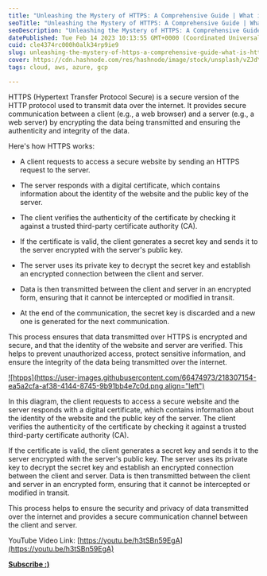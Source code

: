 ```yaml
---
title: "Unleashing the Mystery of HTTPS: A Comprehensive Guide | What is HTTPS? How does it work?"
seoTitle: "Unleashing the Mystery of HTTPS: A Comprehensive Guide | What is HTTPS"
seoDescription: "Unleashing the Mystery of HTTPS: A Comprehensive Guide | What is HTTPS? How does it work?"
datePublished: Tue Feb 14 2023 10:13:55 GMT+0000 (Coordinated Universal Time)
cuid: cle4374rc000h0alk34rp9ie9
slug: unleashing-the-mystery-of-https-a-comprehensive-guide-what-is-https-how-does-it-work
cover: https://cdn.hashnode.com/res/hashnode/image/stock/unsplash/vZJdYl5JVXY/upload/9fca986125c1097070ea93b4c588d6f0.jpeg
tags: cloud, aws, azure, gcp

---
```


HTTPS (Hypertext Transfer Protocol Secure) is a secure version of the HTTP protocol used to transmit data over the internet. It provides secure communication between a client (e.g., a web browser) and a server (e.g., a web server) by encrypting the data being transmitted and ensuring the authenticity and integrity of the data.

Here's how HTTPS works:

* A client requests to access a secure website by sending an HTTPS request to the server.
    
* The server responds with a digital certificate, which contains information about the identity of the website and the public key of the server.
    
* The client verifies the authenticity of the certificate by checking it against a trusted third-party certificate authority (CA).
    
* If the certificate is valid, the client generates a secret key and sends it to the server encrypted with the server's public key.
    
* The server uses its private key to decrypt the secret key and establish an encrypted connection between the client and server.
    
* Data is then transmitted between the client and server in an encrypted form, ensuring that it cannot be intercepted or modified in transit.
    
* At the end of the communication, the secret key is discarded and a new one is generated for the next communication.
    

This process ensures that data transmitted over HTTPS is encrypted and secure, and that the identity of the website and server are verified. This helps to prevent unauthorized access, protect sensitive information, and ensure the integrity of the data being transmitted over the internet.

[![htpps](https://user-images.githubusercontent.com/66474973/218307154-ea5a2cfa-af38-4144-8745-9b91bb4e7c0d.png align="left")](https://user-images.githubusercontent.com/66474973/218307154-ea5a2cfa-af38-4144-8745-9b91bb4e7c0d.png)

In this diagram, the client requests to access a secure website and the server responds with a digital certificate, which contains information about the identity of the website and the public key of the server. The client verifies the authenticity of the certificate by checking it against a trusted third-party certificate authority (CA).

If the certificate is valid, the client generates a secret key and sends it to the server encrypted with the server's public key. The server uses its private key to decrypt the secret key and establish an encrypted connection between the client and server. Data is then transmitted between the client and server in an encrypted form, ensuring that it cannot be intercepted or modified in transit.

This process helps to ensure the security and privacy of data transmitted over the internet and provides a secure communication channel between the client and server.

YouTube Video Link: [https://youtu.be/h3tSBn59EgA](https://youtu.be/h3tSBn59EgA)

[**Subscribe :)**](https://www.youtube.com/@amonkincloud)